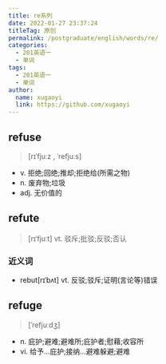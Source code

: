 ```yaml
---
title: re系列
date: 2022-01-27 23:37:24
titleTag: 原创
permalink: /postgraduate/english/words/re/
categories: 
  - 201英语一
  - 单词
tags: 
  - 201英语一
  - 单词
author: 
  name: xugaoyi
  link: https://github.com/xugaoyi
---
```

## refuse
> [rɪˈfjuːz , ˈrefjuːs]
* v. 拒绝;回绝;推却;拒绝给(所需之物)
* n. 废弃物;垃圾
* adj. 无价值的

## refute
> [rɪˈfjuːt]
> vt. 驳斥;批驳;反驳;否认

### 近义词
* rebut[rɪˈbʌt] vt. 反驳;驳斥;证明(言论等)错误
## refuge
>  [ˈrefjuːdʒ]
* n. 庇护;避难;避难所;庇护者;慰藉;收容所
* vi. 给予…庇护;接纳…避难躲避;避难